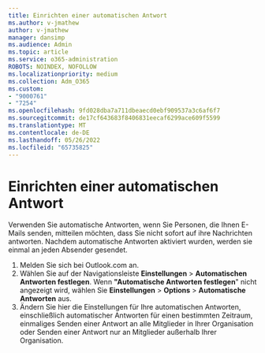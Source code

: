 ```yaml
---
title: Einrichten einer automatischen Antwort
ms.author: v-jmathew
author: v-jmathew
manager: dansimp
ms.audience: Admin
ms.topic: article
ms.service: o365-administration
ROBOTS: NOINDEX, NOFOLLOW
ms.localizationpriority: medium
ms.collection: Adm_O365
ms.custom:
- "9000761"
- "7254"
ms.openlocfilehash: 9fd028dba7a711dbeaecd0ebf909537a3c6af6f7
ms.sourcegitcommit: de17cf643683f8406831eecaf6299ace609f5599
ms.translationtype: MT
ms.contentlocale: de-DE
ms.lasthandoff: 05/26/2022
ms.locfileid: "65735825"
---
```

# <a name="set-up-an-automatic-reply"></a>Einrichten einer automatischen Antwort

Verwenden Sie automatische Antworten, wenn Sie Personen, die Ihnen E-Mails senden, mitteilen möchten, dass Sie nicht sofort auf ihre Nachrichten antworten. Nachdem automatische Antworten aktiviert wurden, werden sie einmal an jeden Absender gesendet.

1. Melden Sie sich bei Outlook.com an.
2. Wählen Sie auf der Navigationsleiste **Einstellungen** >  **Automatischen Antworten festlegen**. Wenn **"Automatische Antworten festlegen**" nicht angezeigt wird, wählen Sie **Einstellungen** >  **Options** > **Automatische Antworten** aus.
3. Ändern Sie hier die Einstellungen für Ihre automatischen Antworten, einschließlich automatischer Antworten für einen bestimmten Zeitraum, einmaliges Senden einer Antwort an alle Mitglieder in Ihrer Organisation oder Senden einer Antwort nur an Mitglieder außerhalb Ihrer Organisation.

